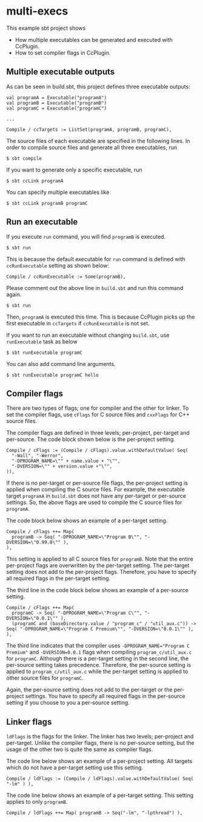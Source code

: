 # multi-execs

This example sbt project shows 

* How multiple executables can be generated and executed with CcPlugin.
* How to set compiler flags in CcPlugin.

## Multiple executable outputs

As can be seen in build.sbt, this project defines three executable outputs:

    val programA = Executable("programA")
    val programB = Executable("programB")
    val programC = Executable("programC")
 
    ...
    
    Compile / ccTargets := ListSet(programA, programB, programC),
     
The source files of each executable are specified in the following lines.
In order to compile source files and generate all three executables, run

    $ sbt compile
    
If you want to generate only a specific executable, run

    $ sbt ccLink programA
    
You can specify multiple executables like

    $ sbt ccLink programB programC

## Run an executable 

If you execute `run` command, you will find `programB` is executed.

    $ sbt run
    
This is because the default executable for `run` command is defined with 
`ccRunExecutable` setting as shown below:    
    
    Compile / ccRunExecutable := Some(programB),

Please comment out the above line in `build.sbt` and run this command again.

    $ sbt run
    
Then, `programA` is executed this time. This is because CcPlugin picks up the
first executable in `ccTargets` if `ccRunExecutable` is not set.

If you want to run an executable without changing `build.sbt`, use
`runExecutable` task as below

    $ sbt runExecutable programC
    
You can also add command line arguments.

    $ sbt runExecutable programC hello
    
## Compiler flags

There are two types of flags; one for compiler and the other for linker.
To set the compiler flags, use `cFlags` for C source files and `cxxFlags`
for C++ source files.

The compiler flags are defined in three levels; per-project, per-target and
per-source. The code block shown below is the per-project setting. 

    Compile / cFlags := (Compile / cFlags).value.withDefaultValue( Seq(
      "-Wall", "-Werror",
      "-DPROGRAM_NAME=\"" + name.value + "\"",
      "-DVERSION=\"" + version.value +"\"",
    )),

If there is no per-target or per-source file flags, the per-project setting
is applied when compiling the C source files. For example, the executable
target `programA` in `build.sbt` does not have any per-target or per-source
settings. So, the above flags are used to compile the C source files for
`programA`.

The code block below shows an example of a per-target setting.

    Compile / cFlags ++= Map(
      programB -> Seq( "-DPROGRAM_NAME=\"Program B\"", "-DVERSION=\"0.99.0\"" ),
    ),

This setting is applied to all C source files for `programB`. Note that the 
entire per-project flags are overwritten by the per-target setting. The
per-target setting does not add to the per-project flags. Therefore,
you have to specify all required flags in the per-target setting.

The third line in the code block below shows an example of a per-source setting.

    Compile / cFlags ++= Map(
      programC -> Seq( "-DPROGRAM_NAME=\"Program C\"", "-DVERSION=\"0.0.1\"" ),
      (programC and (baseDirectory.value / "program_c" / "util_aux.c")) -> Seq( "-DPROGRAM_NAME=\"Program C Premium\"", "-DVERSION=\"0.0.1\"" ),
    ),

The third line indicates that the compiler uses `-DPROGRAM_NAME="Program C Premium"`
and `-DVERSION=0.0.1` flags when compiling `program_c/util_aux.c` for `programC`.
Although there is a per-target setting in the second line, the per-source setting
takes precedence. Therefore, the per-source setting is applied to `program_c/util_aux.c`
while the per-target setting is applied to other source files for `programC`.
 
Again, the per-source setting does not add to the per-target or the per-project
settings. You have to specify all required flags in the per-source setting if you
choose to you a per-source setting.

## Linker flags

`ldFlags` is the flags for the linker. The linker has two levels; per-project
and per-target. Unlike the compiler flags, there is no per-source setting, but
the usage of the other two is quite the same as compiler flags.
 
The code line below shows an example of a per-project setting. All targets
which do not have a per-target setting use this setting.
 
    Compile / ldFlags := (Compile / ldFlags).value.withDefaultValue( Seq( "-lm" ) ),

The code line below shows an example of a per-target setting. This setting
applies to only `programB`.

    Compile / ldFlags ++= Map( programB -> Seq("-lm", "-lpthread") ),



